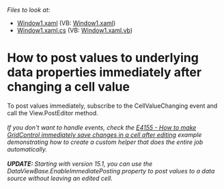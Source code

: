 <!-- default file list -->
*Files to look at*:

* [Window1.xaml](./CS/DXGrid_AssignComboBoxToColumn/Window1.xaml) (VB: [Window1.xaml](./VB/DXGrid_AssignComboBoxToColumn/Window1.xaml))
* [Window1.xaml.cs](./CS/DXGrid_AssignComboBoxToColumn/Window1.xaml.cs) (VB: [Window1.xaml.vb](./VB/DXGrid_AssignComboBoxToColumn/Window1.xaml.vb))
<!-- default file list end -->
# How to post values to underlying data properties immediately after changing a cell value


<p>To post values immediately, subscribe to the CellValueChanging event and call the View.PostEditor method.<br /><br /><em>If you don't want to handle events, check the <a href="https://www.devexpress.com/Support/Center/p/E4155">E4155 - How to make GridControl immediately save changes in a cell after editing</a> example demonstrating how to create a custom helper that does the entire job automatically.<br /><br /><strong>UPDATE: </strong>Starting with version 15.1, you can use the DataViewBase.EnableImmediatePosting property to post values to a data source without leaving an edited cell.</em></p>

<br/>


